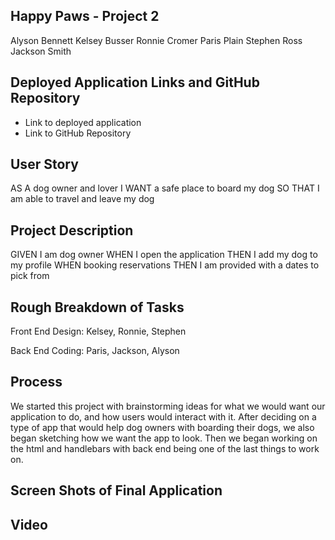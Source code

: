 ## Happy Paws - Project 2
Alyson Bennett
Kelsey Busser
Ronnie Cromer
Paris Plain
Stephen Ross
Jackson Smith


## Deployed Application Links and GitHub Repository
* Link to deployed application
* Link to GitHub Repository


## User Story
AS A dog owner and lover
I WANT a safe place to board my dog
SO THAT I am able to travel and leave my dog

## Project Description
GIVEN I am dog owner
WHEN I open the application
THEN I add my dog to my profile
WHEN booking reservations
THEN I am provided with a dates to pick from


## Rough Breakdown of Tasks
Front End Design: Kelsey, Ronnie, Stephen

Back End Coding: Paris, Jackson, Alyson

## Process
We started this project with brainstorming ideas for what we would want our application to do, and how users would interact with it. After deciding on a type of app that would help dog owners with boarding their dogs, we also began sketching how we want the app to look. Then we began working on the html and handlebars with back end being one of the last things to work on. 


## Screen Shots of Final Application

## Video

